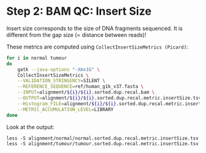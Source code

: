 # Step 2: BAM QC: Insert Size

Insert size corresponds to the size of DNA fragments sequenced. It is different
from the gap size (= distance between reads)!

These metrics are computed using `CollectInsertSizeMetrics (Picard)`:

```bash
for i in normal tumour
do
    gatk --java-options "-Xmx1G" \
    CollectInsertSizeMetrics \
    --VALIDATION_STRINGENCY=SILENT \
    --REFERENCE_SEQUENCE=ref/human_g1k_v37.fasta \
    --INPUT=alignment/${i}/${i}.sorted.dup.recal.bam \
    --OUTPUT=alignment/${i}/${i}.sorted.dup.recal.metric.insertSize.tsv \
    --Histogram_FILE=alignment/${i}/${i}.sorted.dup.recal.metric.insertSize.histo.pdf \
    --METRIC_ACCUMULATION_LEVEL=LIBRARY
done
```

Look at the output:

    less -S alignment/normal/normal.sorted.dup.recal.metric.insertSize.tsv
    less -S alignment/tumour/tumour.sorted.dup.recal.metric.insertSize.tsv
